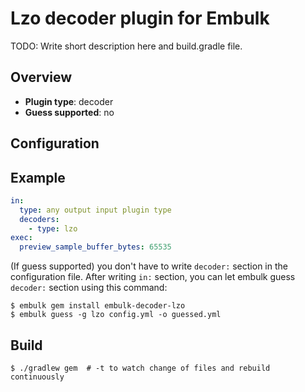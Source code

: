 # Lzo decoder plugin for Embulk

TODO: Write short description here and build.gradle file.

## Overview

* **Plugin type**: decoder
* **Guess supported**: no

## Configuration


## Example

```yaml
in:
  type: any output input plugin type
  decoders:
    - type: lzo
exec:
  preview_sample_buffer_bytes: 65535

```

(If guess supported) you don't have to write `decoder:` section in the configuration file. After writing `in:` section, you can let embulk guess `decoder:` section using this command:

```
$ embulk gem install embulk-decoder-lzo
$ embulk guess -g lzo config.yml -o guessed.yml
```

## Build

```
$ ./gradlew gem  # -t to watch change of files and rebuild continuously
```
